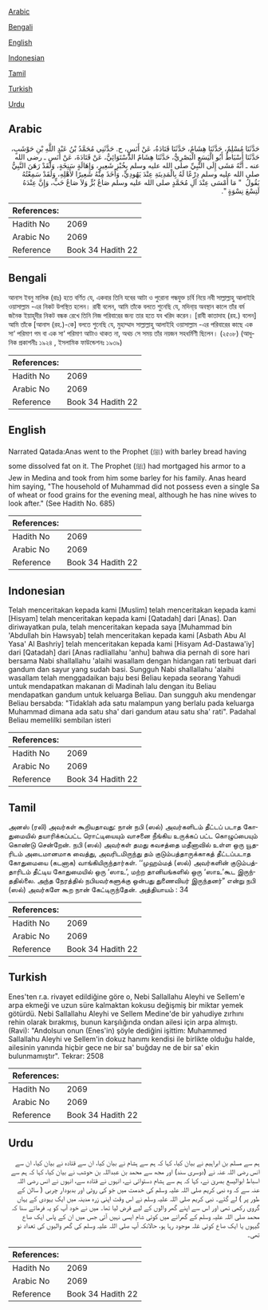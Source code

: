 [Arabic](#arabic)

[Bengali](#bengali)

[English](#english)

[Indonesian](#indonesian)

[Tamil](#tamil)

[Turkish](#turkish)

[Urdu](#urdu)

## Arabic


<div dir="rtl" lang="ar" style={{fontSize:'larger',backgroundColor:'#f8f9fa',padding:20}}>
حَدَّثَنَا مُسْلِمٌ، حَدَّثَنَا هِشَامٌ، حَدَّثَنَا قَتَادَةُ، عَنْ أَنَسٍ، ح‏.‏ حَدَّثَنِي مُحَمَّدُ بْنُ عَبْدِ اللَّهِ بْنِ حَوْشَبٍ، حَدَّثَنَا أَسْبَاطٌ أَبُو الْيَسَعِ الْبَصْرِيُّ، حَدَّثَنَا هِشَامٌ الدَّسْتَوَائِيُّ، عَنْ قَتَادَةَ، عَنْ أَنَسٍ ـ رضى الله عنه ـ أَنَّهُ مَشَى إِلَى النَّبِيِّ صلى الله عليه وسلم بِخُبْزِ شَعِيرٍ، وَإِهَالَةٍ سَنِخَةٍ، وَلَقَدْ رَهَنَ النَّبِيُّ صلى الله عليه وسلم دِرْعًا لَهُ بِالْمَدِينَةِ عِنْدَ يَهُودِيٍّ، وَأَخَذَ مِنْهُ شَعِيرًا لأَهْلِهِ، وَلَقَدْ سَمِعْتُهُ يَقُولُ ‏ "‏ مَا أَمْسَى عِنْدَ آلِ مُحَمَّدٍ صلى الله عليه وسلم صَاعُ بُرٍّ وَلاَ صَاعُ حَبٍّ، وَإِنَّ عِنْدَهُ لَتِسْعَ نِسْوَةٍ ‏"‏‏.‏
</div>
<div style={{backgroundColor:'#f8f9fa',padding:20, marginBottom: 10}}><table> <thead> <tr> <th>References:</th> <th></th> </tr> </thead> <tbody><tr><td>Hadith No</td><td>2069</td></tr><tr><td>Arabic No</td><td>2069</td></tr><tr><td>Reference</td><td>Book 34 Hadith 22</td></tr></tbody></table></div>

## Bengali


<div dir="ltr" lang="bn" style={{fontSize:'larger',backgroundColor:'#f8f9fa',padding:20}}>
আনাস ইবনু মালিক (রাঃ) হতে বর্ণিত যে, একবার তিনি যবের আটা ও পুরোনা গন্ধযুক্ত চর্বি নিয়ে নবী সাল্লাল্লাহু আলাইহি ওয়াসাল্লাম -এর নিকট উপস্থিত হলেন। রাবী বলেন, আমি তাঁকে বলতে শুনেছি যে, মদিনা্য় অবস্থান কালে তাঁর বর্ম জনৈক ইয়াহূদীর নিকট বন্ধক রেখে তিনি নিজ পরিবারের জন্য তার হতে যব খরিদ করেন। [রাবী কাতাদাহ (রহ.) বলেন] আমি তাঁকে [আনাস (রহ.)-কে] বলতে শুনেছি যে, মুহাম্মাদ সাল্লাল্লাহু আলাইহি ওয়াসাল্লাম -এর পরিবারের কাছে এক সা‘ পরিমাণ গম বা এক সা‘ পরিমাণ আটাও থাকত না, অথচ সে সময় তাঁর নয়জন সহধর্মিণী ছিলেন। (২৫০৮) (আধুনিক প্রকাশনীঃ ১৯২৪ , ইসলামিক ফাউন্ডেশনঃ ১৯৩৯)
</div>
<div style={{backgroundColor:'#f8f9fa',padding:20, marginBottom: 10}}><table> <thead> <tr> <th>References:</th> <th></th> </tr> </thead> <tbody><tr><td>Hadith No</td><td>2069</td></tr><tr><td>Arabic No</td><td>2069</td></tr><tr><td>Reference</td><td>Book 34 Hadith 22</td></tr></tbody></table></div>

## English


<div dir="ltr" lang="en" style={{fontSize:'larger',backgroundColor:'#f8f9fa',padding:20}}>
Narrated Qatada:Anas went to the Prophet (ﷺ) with barley bread having some dissolved fat on it. The Prophet (ﷺ) had mortgaged his armor to a Jew in Medina and took from him some barley for his family. Anas heard him saying, "The household of Muhammad did not possess even a single Sa of wheat or food grains for the evening meal, although he has nine wives to look after." (See Hadith No. 685)
</div>
<div style={{backgroundColor:'#f8f9fa',padding:20, marginBottom: 10}}><table> <thead> <tr> <th>References:</th> <th></th> </tr> </thead> <tbody><tr><td>Hadith No</td><td>2069</td></tr><tr><td>Arabic No</td><td>2069</td></tr><tr><td>Reference</td><td>Book 34 Hadith 22</td></tr></tbody></table></div>

## Indonesian


<div dir="ltr" lang="id" style={{fontSize:'larger',backgroundColor:'#f8f9fa',padding:20}}>
Telah menceritakan kepada kami [Muslim] telah menceritakan kepada kami [Hisyam] telah menceritakan kepada kami [Qatadah] dari [Anas]. Dan diriwayatkan pula, telah menceritakan kepada saya [Muhammad bin 'Abdullah bin Hawsyab] telah menceritakan kepada kami [Asbath Abu Al Yasa' Al Bashriy] telah menceritakan kepada kami [Hisyam Ad-Dastawa'iy] dari [Qatadah] dari [Anas radliallahu 'anhu] bahwa dia pernah di sore hari bersama Nabi shallallahu 'alaihi wasallam dengan hidangan rati terbuat dari gandum dan sayur yang sudah basi. Sungguh Nabi shallallahu 'alaihi wasallam telah menggadaikan baju besi Beliau kepada seorang Yahudi untuk mendapatkan makanan di Madinah lalu dengan itu Beliau mendapatkan gandum untuk keluarga Beliau. Dan sungguh aku mendengar Beliau bersabda: "Tidaklah ada satu malampun yang berlalu pada keluarga Muhammad dimana ada satu sha' dari gandum atau satu sha' rati". Padahal Beliau memelilki sembilan isteri
</div>
<div style={{backgroundColor:'#f8f9fa',padding:20, marginBottom: 10}}><table> <thead> <tr> <th>References:</th> <th></th> </tr> </thead> <tbody><tr><td>Hadith No</td><td>2069</td></tr><tr><td>Arabic No</td><td>2069</td></tr><tr><td>Reference</td><td>Book 34 Hadith 22</td></tr></tbody></table></div>

## Tamil


<div dir="ltr" lang="ta" style={{fontSize:'larger',backgroundColor:'#f8f9fa',padding:20}}>
அனஸ் (ரலி) அவர்கள் கூறியதாவது: நான் நபி (ஸல்) அவர்களிடம் தீட்டப் படாத கோதுமையில் தயாரிக்கப்பட்ட ரொட்டியையும் வாசனை நீங்கிய உருக்கப் பட்ட கொழுப்பையும் கொண்டு சென்றேன். நபி (ஸல்) அவர்கள் தமது கவசத்தை மதீனாவில் உள்ள ஒரு யூதரிடம் அடைமானமாக வைத்து, அவரிடமிருந்து தம் குடும்பத்தாருக்காகத் தீட்டப்படாத கோதுமையை (கடனாக) வாங்கியிருந்தார்கள். ‘‘முஹம்மத் (ஸல்) அவர்களின் குடும்பத்தாரிடம் தீட்டிய கோதுமையில் ஒரு ‘ஸாஉ’, மற்ற தானியங்களில் ஒரு ‘ஸாஉ’கூட இருந்ததில்லை. அந்த நேரத்தில் நபியவர்களுக்கு ஒன்பது துணைவியர் இருந்தனர்” என்று நபி (ஸல்) அவர்களே கூற நான் கேட்டிருந்தேன். அத்தியாயம் : 34
</div>
<div style={{backgroundColor:'#f8f9fa',padding:20, marginBottom: 10}}><table> <thead> <tr> <th>References:</th> <th></th> </tr> </thead> <tbody><tr><td>Hadith No</td><td>2069</td></tr><tr><td>Arabic No</td><td>2069</td></tr><tr><td>Reference</td><td>Book 34 Hadith 22</td></tr></tbody></table></div>

## Turkish


<div dir="ltr" lang="tr" style={{fontSize:'larger',backgroundColor:'#f8f9fa',padding:20}}>
Enes'ten r.a. rivayet edildiğine göre o, Nebi Sallallahu Aleyhi ve Sellem'e arpa ekmeği ve uzun süre kalmaktan kokusu değişmiş bir miktar yemek götürdü. Nebi Sallallahu Aleyhi ve Sellem Medine'de bir yahudiye zırhını rehin olarak bırakmış, bunun karşılığında ondan ailesi için arpa almıştı. (Ravi): "Andolsun onun (Enes'in) şöyle dediğini işittim: Muhammed Sallallahu Aleyhi ve Sellem'in dokuz hanımı kendisi ile birlikte olduğu halde, ailesinin yanında hiçbir gece ne bir sa' buğday ne de bir sa' ekin bulunmamıştır". Tekrar: 2508
</div>
<div style={{backgroundColor:'#f8f9fa',padding:20, marginBottom: 10}}><table> <thead> <tr> <th>References:</th> <th></th> </tr> </thead> <tbody><tr><td>Hadith No</td><td>2069</td></tr><tr><td>Arabic No</td><td>2069</td></tr><tr><td>Reference</td><td>Book 34 Hadith 22</td></tr></tbody></table></div>

## Urdu


<div dir="rtl" lang="ur" style={{fontSize:'larger',backgroundColor:'#f8f9fa',padding:20}}>
ہم سے مسلم بن ابراہیم نے بیان کیا، کہا کہ ہم سے ہشام نے بیان کیا، ان سے قتادہ نے بیان کیا، ان سے انس رضی اللہ عنہ نے (دوسری سند) اور مجھ سے محمد بن عبداللہ بن حوشب نے بیان کیا، کہا کہ ہم سے اسباط ابوالیسع بصریٰ نے، کہا کہ ہم سے ہشام دستوائی نے، انہوں نے قتادہ سے، انہوں نے انس رضی اللہ عنہ سے کہ وہ نبی کریم صلی اللہ علیہ وسلم کی خدمت میں جَو کی روٹی اور بدبودار چربی ( سالن کے طور پر ) لے گئے۔ نبی کریم صلی اللہ علیہ وسلم نے اس وقت اپنی زرہ مدینہ میں ایک یہودی کے یہاں گروی رکھی تھی اور اس سے اپنے گھر والوں کے لیے قرض لیا تھا۔ میں نے خود آپ کو یہ فرماتے سنا کہ محمد صلی اللہ علیہ وسلم کے گھرانے میں کوئی شام ایسی نہیں آئی جس میں ان کے پاس ایک صاع گیہوں یا ایک صاع کوئی غلہ موجود رہا ہو، حالانکہ آپ صلی اللہ علیہ وسلم کی گھر والیوں کی تعداد نو تھی۔
</div>
<div style={{backgroundColor:'#f8f9fa',padding:20, marginBottom: 10}}><table> <thead> <tr> <th>References:</th> <th></th> </tr> </thead> <tbody><tr><td>Hadith No</td><td>2069</td></tr><tr><td>Arabic No</td><td>2069</td></tr><tr><td>Reference</td><td>Book 34 Hadith 22</td></tr></tbody></table></div>